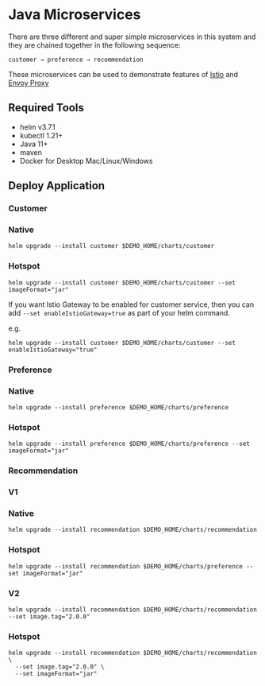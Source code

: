 # Java Microservices

There are three different and super simple microservices in this system and they are chained together in the following
sequence:

```
customer → preference → recommendation
```

These microservices can be used to demonstrate features of [Istio](https://isito.io)
and [Envoy Proxy](https://envoyproxy.io)

## Required Tools

- helm v3.7.1
- kubectl 1.21+
- Java 11+
- maven
- Docker for Desktop Mac/Linux/Windows

## Deploy Application

### Customer

### Native

```shell
helm upgrade --install customer $DEMO_HOME/charts/customer
```

### Hotspot

```shell
helm upgrade --install customer $DEMO_HOME/charts/customer --set imageFormat="jar"
```

If you want Istio Gateway to be enabled for customer service, then you can add `--set enableIstioGateway=true` as part
of your helm command.

e.g.

```shell
helm upgrade --install customer $DEMO_HOME/charts/customer --set enableIstioGateway="true"
```

### Preference

### Native

```shell
helm upgrade --install preference $DEMO_HOME/charts/preference
```

### Hotspot

```shell
helm upgrade --install preference $DEMO_HOME/charts/preference --set imageFormat="jar"
```

### Recommendation

### V1

### Native

```shell
helm upgrade --install recommendation $DEMO_HOME/charts/recommendation
```

### Hotspot

```shell
helm upgrade --install recommendation $DEMO_HOME/charts/preference --set imageFormat="jar"
```

### V2

```shell
helm upgrade --install recommendation $DEMO_HOME/charts/recommendation --set image.tag="2.0.0"
```

### Hotspot

```shell
helm upgrade --install recommendation $DEMO_HOME/charts/recommendation \
  --set image.tag="2.0.0" \
  --set imageFormat="jar"
```
